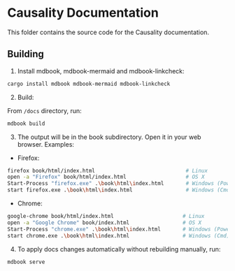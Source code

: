 # Causality Documentation

This folder contains the source code for the Causality documentation.

## Building

1. Install mdbook, mdbook-mermaid and mdbook-linkcheck:

```bash
cargo install mdbook mdbook-mermaid mdbook-linkcheck
```

2. Build:

From `/docs` directory, run:

```bash
mdbook build
```

3. The output will be in the book subdirectory. Open it in your web browser. Examples:

- Firefox:

```bash
firefox book/html/index.html                             # Linux
open -a "Firefox" book/html/index.html                   # OS X
Start-Process "firefox.exe" .\book\html\index.html       # Windows (PowerShell)
start firefox.exe .\book\html\index.html                 # Windows (Cmd)
```

- Chrome:

```bash
google-chrome book/html/index.html                      # Linux
open -a "Google Chrome" book/index.html                 # OS X
Start-Process "chrome.exe" .\book\html\index.html       # Windows (PowerShell)
start chrome.exe .\book\html\index.html                 # Windows (Cmd)
```

4. To apply docs changes automatically without rebuilding manually, run:

```bash
mdbook serve
```
